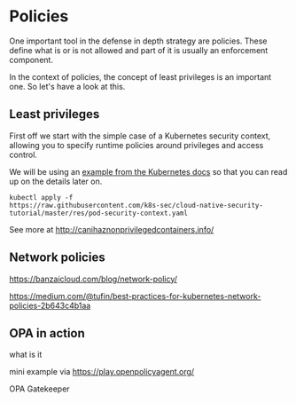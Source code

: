 # Policies 

One important tool in the defense in depth strategy are policies. These define
what is or is not allowed and part of it is usually an enforcement component.

In the context of policies, the concept of least privileges is an important one.
So let's have a look at this.

## Least privileges

First off we start with the simple case of a Kubernetes security context, 
allowing you to specify runtime policies around privileges and access control.

We will be using an [example from the Kubernetes docs](https://kubernetes.io/docs/tasks/configure-pod-container/security-context/)
so that you can read up on the details later on. 

```
kubectl apply -f
https://raw.githubusercontent.com/k8s-sec/cloud-native-security-tutorial/master/res/pod-security-context.yaml
```

See more at http://canihaznonprivilegedcontainers.info/

## Network policies

https://banzaicloud.com/blog/network-policy/


https://medium.com/@tufin/best-practices-for-kubernetes-network-policies-2b643c4b1aa

## OPA in action

what is it

mini example via https://play.openpolicyagent.org/

OPA Gatekeeper


